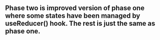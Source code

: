 ## Phase two is improved version of phase one where some states have been managed by useReducer() hook. The rest is just the same as phase one.